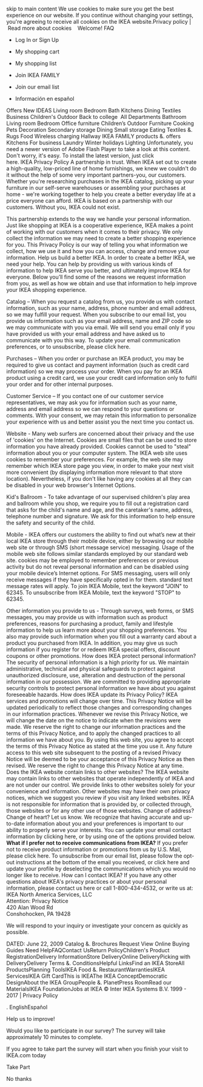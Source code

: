 skip to main content We use cookies to make sure you get the best experience on our website. If you continue without changing your settings, you're agreeing to receive all cookies on the IKEA website.Privacy policy | Read more about cookies    Welcome! FAQ

*   Log In or Sign Up
*   My shopping cart
*   My shopping list

*   Join IKEA FAMILY
*   Join our email list
*   Información en español

Offers New IDEAS Living room Bedroom Bath Kitchens Dining Textiles Business Children's Outdoor Back to college  All Departments Bathroom Living room Bedroom Office furniture Children’s Outdoor Furniture Cooking Pets Decoration Secondary storage Dining Small storage Eating Textiles &. Rugs Food Wireless charging Hallway IKEA FAMILY products &. offers Kitchens For business Laundry Winter holidays Lighting Unfortunately, you need a newer version of Adobe Flash Player to take a look at this content. Don't worry, it's easy. To install the latest version, just click  
here. IKEA Privacy Policy A partnership in trust. When IKEA set out to create a high-quality, low-priced line of home furnishings, we knew we couldn't do it without the help of some very important partners-you, our customers. Whether you're researching purchases in the IKEA catalog, picking up your furniture in our self-serve warehouses or assembling your purchases at home - we're working together to help you create a better everyday life at a price everyone can afford. IKEA is based on a partnership with our customers. Without you, IKEA could not exist.  
  
This partnership extends to the way we handle your personal information. Just like shopping at IKEA is a cooperative experience, IKEA makes a point of working with our customers when it comes to their privacy. We only collect the information we may need to create a better shopping experience for you. This Privacy Policy is our way of telling you what information we collect, how we use it and how you can access, change and remove your information. Help us build a better IKEA. In order to create a better IKEA, we need your help. You can help by providing us with various kinds of information to help IKEA serve you better, and ultimately improve IKEA for everyone. Below you’ll find some of the reasons we request information from you, as well as how we obtain and use that information to help improve your IKEA shopping experience.  
  
Catalog – When you request a catalog from us, you provide us with contact information, such as your name, address, phone number and email address, so we may fulfill your request. When you subscribe to our email list, you provide us information such as your email address, name and ZIP code so we may communicate with you via email. We will send you email only if you have provided us with your email address and have asked us to communicate with you this way. To update your email communication preferences, or to unsubscribe, please click here.  
  
Purchases – When you order or purchase an IKEA product, you may be required to give us contact and payment information (such as credit card information) so we may process your order. When you pay for an IKEA product using a credit card, we use your credit card information only to fulfil your order and for other internal purposes.  
  
Customer Service – If you contact one of our customer service representatives, we may ask you for information such as your name, address and email address so we can respond to your questions or comments. With your consent, we may retain this information to personalize your experience with us and better assist you the next time you contact us.  
  
Website - Many web surfers are concerned about their privacy and the use of 'cookies' on the Internet. Cookies are small files that can be used to store information you have already provided. Cookies cannot be used to "steal" information about you or your computer system. The IKEA web site uses cookies to remember your preferences. For example, the web site may remember which IKEA store page you view, in order to make your next visit more convenient (by displaying information more relevant to that store location). Nevertheless, if you don't like having any cookies at all they can be disabled in your web browser's Internet Options.  
  
Kid's Ballroom - To take advantage of our supervised children's play area and ballroom while you shop, we require you to fill out a registration card that asks for the child's name and age, and the caretaker's name, address, telephone number and signature. We ask for this information to help ensure the safety and security of the child.  
  
Mobile - IKEA offers our customers the ability to find out what’s new at their local IKEA store through their mobile device, either by browsing our mobile web site or through SMS (short message service) messaging. Usage of the mobile web site follows similar standards employed by our standard web site. cookies may be employed to remember preferences or previous activity but do not reveal personal information and can be disabled using your mobile device’s Internet options. For SMS messaging, users will only receive messages if they have specifically opted in for them. standard text message rates will apply. To join IKEA Mobile, text the keyword "JOIN" to 62345. To unsubscribe from IKEA Mobile, text the keyword "STOP" to 62345.  
  
Other information you provide to us - Through surveys, web forms, or SMS messages, you may provide us with information such as product preferences, reasons for purchasing a product, family and lifestyle information to help us learn more about your shopping preferences. You also may provide such information when you fill out a warranty card about a product you purchased from IKEA. In addition, you may give us such information if you register for or redeem IKEA special offers, discount coupons or other promotions. How does IKEA protect personal information? The security of personal information is a high priority for us. We maintain administrative, technical and physical safeguards to protect against unauthorized disclosure, use, alteration and destruction of the personal information in our possession. We are committed to providing appropriate security controls to protect personal information we have about you against foreseeable hazards. How does IKEA update its Privacy Policy? IKEA services and promotions will change over time. This Privacy Notice will be updated periodically to reflect those changes and corresponding changes in our information practices. Whenever we revise this Privacy Notice, we will change the date on the notice to indicate when the revisions were made. We reserve the right to change our information practices and the terms of this Privacy Notice, and to apply the changed practices to all information we have about you. By using this web site, you agree to accept the terms of this Privacy Notice as stated at the time you use it. Any future access to this web site subsequent to the posting of a revised Privacy Notice will be deemed to be your acceptance of this Privacy Notice as then revised. We reserve the right to change this Privacy Notice at any time. Does the IKEA website contain links to other websites? The IKEA website may contain links to other websites that operate independently of IKEA and are not under our control. We provide links to other websites solely for your convenience and information. Other websites may have their own privacy notices, which we suggest you review if you visit any linked websites. IKEA is not responsible for information that is provided by, or collected through, those websites or for any other use of those websites. Change of address? Change of heart? Let us know. We recognize that having accurate and up-to-date information about you and your preferences is important to our ability to properly serve your interests. You can update your email contact information by clicking here, or by using one of the options provided below. **What if I prefer not to receive communications from IKEA?** If you prefer not to receive product information or promotions from us by U.S. Mail, please click here. To unsubscribe from our email list, please follow the opt-out instructions at the bottom of the email you received, or click here and update your profile by deselecting the communications which you would no longer like to receive. How can I contact IKEA? If you have any other questions about IKEA's privacy practices or about your personal information, please contact us here or call 1-800-434-4532, or write us at:  
IKEA North America Services, LLC  
Attention: Privacy Notice  
420 Alan Wood Rd  
Conshohocken, PA 19428  
  
We will respond to your inquiry or investigate your concern as quickly as possible.  
  
DATED: June 22, 2009 Catalog &. Brochures Request View Online Buying Guides Need HelpFAQContact UsReturn PolicyChildren's Product RegistrationDelivery InformationStore DeliveryOnline DeliveryPicking with DeliveryDelivery Terms &. ConditionsHelpful LinksFind an IKEA StoreAll ProductsPlanning ToolsIKEA Food &. RestaurantWarrantiesIKEA ServicesIKEA Gift CardThis is IKEAThe IKEA ConceptDemocratic DesignAbout the IKEA GroupPeople &. PlanetPress RoomRead our MaterialsIKEA FoundationJobs at IKEA © Inter IKEA Systems B.V. 1999 - 2017 | Privacy Policy <div style="display: none;">. <img src="https://smetrics.ikea.com/b/ss/ikeaallnojavascriptprod/5/?c8=us&amp;pageName=nojavascript" alt="" width="5" height="5" />. </div>. EnglishEspañol

Help us to improve!

Would you like to participate in our survey? The survey will take approximately 10 minutes to complete.

If you agree to take part the survey will start when you finish your visit to IKEA.com today

Take Part

No thanks